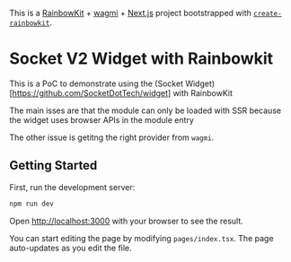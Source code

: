 This is a [RainbowKit](https://rainbowkit.com) + [wagmi](https://wagmi.sh) + [Next.js](https://nextjs.org/) project bootstrapped with [`create-rainbowkit`](https://github.com/rainbow-me/rainbowkit/tree/main/packages/create-rainbowkit).

# Socket V2 Widget with Rainbowkit

This is a PoC to demonstrate using the (Socket Widget)[https://github.com/SocketDotTech/widget] with RainbowKit

The main isses are that the module can only be loaded with SSR because the widget uses browser APIs in the module entry

The other issue is getitng the right provider from `wagmi`.

## Getting Started

First, run the development server:

```bash
npm run dev
```

Open [http://localhost:3000](http://localhost:3000) with your browser to see the result.

You can start editing the page by modifying `pages/index.tsx`. The page auto-updates as you edit the file.

